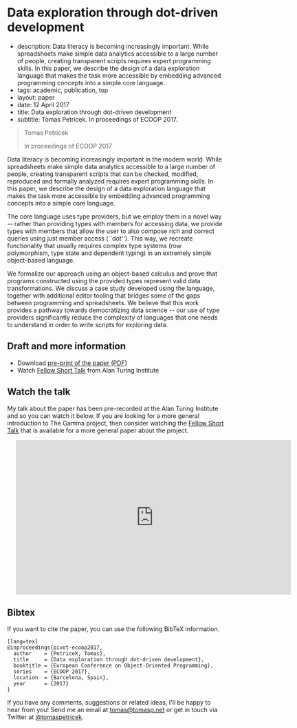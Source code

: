# Data exploration through dot-driven development

 - description: Data literacy is becoming increasingly important. While spreadsheets make
     simple data analytics accessible to a large number of people, creating transparent scripts
     requires expert programming skills. In this paper, we describe the design of a data
     exploration language that makes the task more accessible by embedding advanced programming
     concepts into a simple core language.
 - tags: academic, publication, top
 - layout: paper
 - date: 12 April 2017
 - title: Data exploration through dot-driven development
 - subtitle: Tomas Petricek. In proceedings of ECOOP 2017.

> Tomas Petricek
>
> In proceedings of ECOOP 2017

Data literacy is becoming increasingly important in the modern world. While spreadsheets make
simple data analytics accessible to a large number of people, creating transparent scripts that
can be checked, modified, reproduced and formally analyzed requires expert programming skills.
In this paper, we describe the design of a data exploration language that makes the task more
accessible by embedding advanced programming concepts into a simple core language.

The core language uses type providers, but we employ them in a novel way -- rather than providing
types with members for accessing data, we provide types with members that allow the user to also
compose rich and correct queries using just member access (``dot''). This way, we recreate
functionality that usually requires complex type systems (row polymorphism, type state and dependent
typing) in an extremely simple object-based language.

We formalize our approach using an object-based calculus and prove that programs constructed using
the provided types represent valid data transformations. We discuss a case study developed using the
language, together with additional editor tooling that bridges some of the gaps between programming
and spreadsheets. We believe that this work provides a pathway towards democratizing data science
-- our use of type providers significantly reduce the complexity of languages that one needs to
understand in order to write scripts for exploring data.

## Draft and more information

 - Download [pre-print of the paper (PDF)](pivot-ecoop17.pdf)
 - Watch [Fellow Short Talk](https://www.youtube.com/watch?v=aHjgpmzFjOA) from Alan Turing Institute

## Watch the talk

My talk about the paper has been pre-recorded at the Alan Turing Institute and so you can watch
it below. If you are looking for a more general introduction to The Gamma project, then consider
watching the [Fellow Short Talk](../storytelling) that is available for a more general paper about
the project.

<div style="padding-left:20px">
<iframe width="640" height="360" src="https://www.youtube.com/embed/hel0ElbGong" frameborder="0" allowfullscreen></iframe>
</div>

## <a id="cite">Bibtex</a>
If you want to cite the paper, you can use the following BibTeX information.

    [lang=tex]
    @inproceedings{pivot-ecoop2017,
      author    = {Petricek, Tomas},
      title     = {Data exploration through dot-driven development},
      booktitle = {European Conference on Object-Oriented Programming},
      series    = {ECOOP 2017},
      location  = {Barcelona, Spain},
      year      = {2017}
    }

If you have any comments, suggestions or related ideas, I'll be happy to
hear from you! Send me an email at [tomas@tomasp.net](mailto:tomas@tomasp.net)
or get in touch via Twitter at [@tomaspetricek](http://twitter.com/tomaspetricek).
